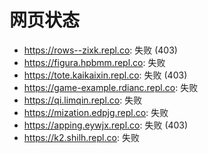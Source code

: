 # 网页状态
- https://rows--zixk.repl.co: 失败 (403)
- https://figura.hpbmm.repl.co: 失败
- https://tote.kaikaixin.repl.co: 失败 (403)
- https://game-example.rdianc.repl.co: 失败
- https://qi.limqin.repl.co: 失败
- https://mization.edpjg.repl.co: 失败
- https://apping.eywjx.repl.co: 失败 (403)
- https://k2.shilh.repl.co: 失败
